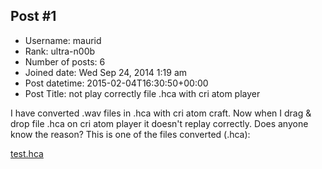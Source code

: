 ## Post #1
- Username: maurid
- Rank: ultra-n00b
- Number of posts: 6
- Joined date: Wed Sep 24, 2014 1:19 am
- Post datetime: 2015-02-04T16:30:50+00:00
- Post Title: not play correctly file .hca with cri atom player

I have converted .wav files in .hca with cri atom craft. Now when I drag & drop file .hca on cri atom player it doesn't replay correctly. Does anyone know the reason?
This is one of the files converted (.hca):

[test.hca](https://www.sendspace.com/file/jgjkbu)
